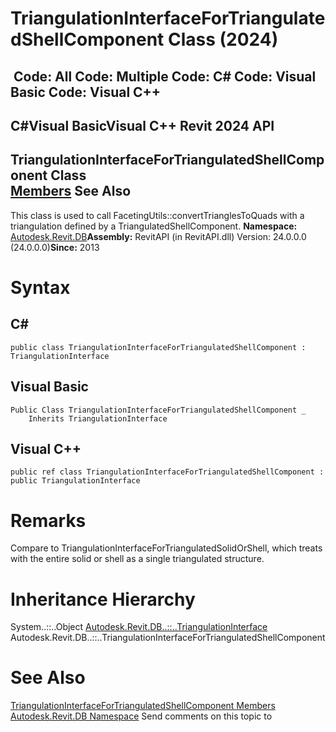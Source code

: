 # TriangulationInterfaceForTriangulatedShellComponent Class (2024)

﻿
 Code: All Code: Multiple Code: C# Code: Visual Basic Code: Visual C++   
---  
C#Visual BasicVisual C++
Revit 2024 API  
---  
TriangulationInterfaceForTriangulatedShellComponent Class  
[Members](001aaa1d-fe9c-fc7b-0066-3116ec2b0bc3.md "TriangulationInterfaceForTriangulatedShellComponent Members") See Also  
---  
This class is used to call FacetingUtils::convertTrianglesToQuads with a triangulation defined by a TriangulatedShellComponent. 
**Namespace:** [Autodesk.Revit.DB](87546ba7-461b-c646-cbb1-2cb8f5bff8b2.md "Autodesk.Revit.DB Namespace")**Assembly:** RevitAPI (in RevitAPI.dll) Version: 24.0.0.0 (24.0.0.0)**Since:** 2013 
# Syntax
C#  
---  
```text
public class TriangulationInterfaceForTriangulatedShellComponent : TriangulationInterface
```
  
Visual Basic  
---  
```text
Public Class TriangulationInterfaceForTriangulatedShellComponent _
	Inherits TriangulationInterface
```
  
Visual C++  
---  
```text
public ref class TriangulationInterfaceForTriangulatedShellComponent : public TriangulationInterface
```
  
# Remarks
Compare to TriangulationInterfaceForTriangulatedSolidOrShell, which treats with the entire solid or shell as a single triangulated structure. 
# Inheritance Hierarchy
System..::..Object [Autodesk.Revit.DB..::..TriangulationInterface](52c77543-3282-78a8-6a57-dd245b2090c4.md "TriangulationInterface Class") Autodesk.Revit.DB..::..TriangulationInterfaceForTriangulatedShellComponent
# See Also
[TriangulationInterfaceForTriangulatedShellComponent Members](001aaa1d-fe9c-fc7b-0066-3116ec2b0bc3.md "TriangulationInterfaceForTriangulatedShellComponent Members")
[Autodesk.Revit.DB Namespace](87546ba7-461b-c646-cbb1-2cb8f5bff8b2.md "Autodesk.Revit.DB Namespace")
Send comments on this topic to 